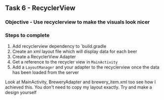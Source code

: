 ## Task 6 - RecyclerView

### Objective - Use recyclerview to make the visuals look nicer

### Steps to complete
1. Add recyclerview dependency to `build.gradle
2. Create an xml layout file which will display data for each beer
3. Create a RecyclerView Adapter
4. Get a reference to the recycler view in `MainActivity`
5. Add a `LayoutManager` and your adapter to the recyclerview once the data has been loaded from the server

Look at MainActivity, BreweryAdapter and brewery_item.xml too see how I achieved this. You don't need to copy my layout exactly. Try and make a design yourself
